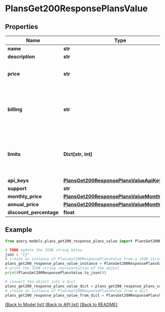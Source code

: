 # PlansGet200ResponsePlansValue


## Properties

Name | Type | Description | Notes
------------ | ------------- | ------------- | -------------
**name** | **str** |  | [optional] 
**description** | **str** |  | [optional] 
**price** | **str** | Human-friendly display price | [optional] 
**billing** | **str** | Billing cadence for display (e.g., monthly, annual, one-time) | [optional] 
**limits** | **Dict[str, int]** | Monthly limits keyed by endpoint (e.g., &#39;query/nl&#39;, &#39;scrape&#39;, &#39;plot2table&#39;) | [optional] 
**api_keys** | [**PlansGet200ResponsePlansValueApiKeys**](PlansGet200ResponsePlansValueApiKeys.md) |  | [optional] 
**support** | **str** |  | [optional] 
**monthly_price** | [**PlansGet200ResponsePlansValueMonthlyPrice**](PlansGet200ResponsePlansValueMonthlyPrice.md) |  | [optional] 
**annual_price** | [**PlansGet200ResponsePlansValueMonthlyPrice**](PlansGet200ResponsePlansValueMonthlyPrice.md) |  | [optional] 
**discount_percentage** | **float** |  | [optional] 

## Example

```python
from qoery.models.plans_get200_response_plans_value import PlansGet200ResponsePlansValue

# TODO update the JSON string below
json = "{}"
# create an instance of PlansGet200ResponsePlansValue from a JSON string
plans_get200_response_plans_value_instance = PlansGet200ResponsePlansValue.from_json(json)
# print the JSON string representation of the object
print(PlansGet200ResponsePlansValue.to_json())

# convert the object into a dict
plans_get200_response_plans_value_dict = plans_get200_response_plans_value_instance.to_dict()
# create an instance of PlansGet200ResponsePlansValue from a dict
plans_get200_response_plans_value_from_dict = PlansGet200ResponsePlansValue.from_dict(plans_get200_response_plans_value_dict)
```
[[Back to Model list]](../README.md#documentation-for-models) [[Back to API list]](../README.md#documentation-for-api-endpoints) [[Back to README]](../README.md)


